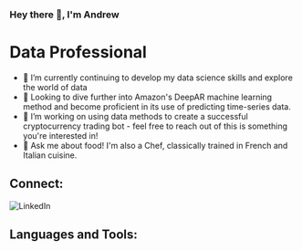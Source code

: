 ### Hey there 👋, I'm Andrew

# Data Professional
- 🌱 I’m currently continuing to develop my data science skills and explore the world of data
- 👀 Looking to dive further into Amazon's DeepAR machine learning method and become proficient in its use of predicting time-series data.
- 👯 I’m working on using data methods to create a successful cryptocurrency trading bot - feel free to reach out of this is something you're interested in!
- 🍳 Ask me about food! I'm also a Chef, classically trained in French and Italian cuisine. 

## Connect:
![LinkedIn](https://img.shields.io/badge/linkedin-%230077B5.svg?style=for-the-badge&logo=linkedin&logoColor=white)

## Languages and Tools:



<!--
**a-memme/a-memme** is a ✨ _special_ ✨ repository because its `README.md` (this file) appears on your GitHub profile.

Here are some ideas to get you started:

- 🔭 I’m currently working on ...
- 🌱 I’m currently learning ...
- 👯 I’m looking to collaborate on ...
- 🤔 I’m looking for help with ...
- 💬 Ask me about ...
- 📫 How to reach me: ...
- 😄 Pronouns: ...
- ⚡ Fun fact: ...
-->
